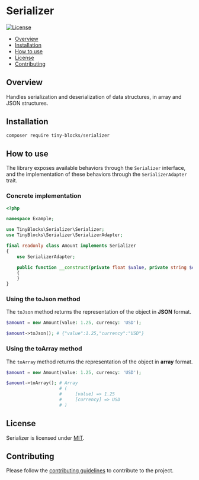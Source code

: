 # Serializer

[![License](https://img.shields.io/badge/license-MIT-green)](LICENSE)

* [Overview](#overview)
* [Installation](#installation)
* [How to use](#how-to-use)
* [License](#license)
* [Contributing](#contributing)

<div id='overview'></div> 

## Overview

Handles serialization and deserialization of data structures, in array and JSON structures.

<div id='installation'></div>

## Installation

```bash
composer require tiny-blocks/serializer
```

<div id='how-to-use'></div>

## How to use

The library exposes available behaviors through the `Serializer` interface, and the implementation of these behaviors
through the `SerializerAdapter` trait.

### Concrete implementation

```php
<?php

namespace Example;

use TinyBlocks\Serializer\Serializer;
use TinyBlocks\Serializer\SerializerAdapter;

final readonly class Amount implements Serializer
{
    use SerializerAdapter;

    public function __construct(private float $value, private string $currency)
    {
    }
}
```

### Using the toJson method

The `toJson` method returns the representation of the object in **JSON** format.

```php
$amount = new Amount(value: 1.25, currency: 'USD');

$amount->toJson(); # {"value":1.25,"currency":"USD"}
```

### Using the toArray method

The `toArray` method returns the representation of the object in **array** format.

```php
$amount = new Amount(value: 1.25, currency: 'USD');

$amount->toArray(); # Array
                    # (
                    #     [value] => 1.25
                    #     [currency] => USD
                    # )
```

<div id='license'></div>

## License

Serializer is licensed under [MIT](LICENSE).

<div id='contributing'></div>

## Contributing

Please follow the [contributing guidelines](https://github.com/tiny-blocks/tiny-blocks/blob/main/CONTRIBUTING.md) to
contribute to the project.
